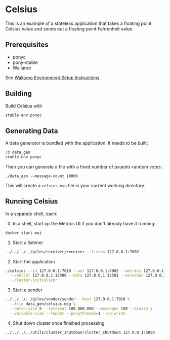# Celsius

This is an example of a stateless application that takes a floating point Celsius value and sends out a floating point Fahrenheit value.

## Prerequisites

- ponyc
- pony-stable
- Wallaroo

See [Wallaroo Environment Setup Instructions](https://github.com/WallarooLabs/wallaroo/book/getting-started/setup.md).

## Building

Build Celsius with

```bash
stable env ponyc
```

## Generating Data

A data generator is bundled with the application. It needs to be built:

```bash
cd data_gen
stable env ponyc
```

Then you can generate a file with a fixed number of psuedo-random votes:

```
./data_gen --message-count 10000
```

This will create a `celsius.msg` file in your current working directory.

## Running Celsius

In a separate shell, each:

0. In a shell, start up the Metrics UI if you don't already have it running:

```bash
docker start mui
```

1. Start a listener

```bash
../../../../giles/receiver/receiver --listen 127.0.0.1:7002
```

2. Start the application

```bash
./celsius --in 127.0.0.1:7010 --out 127.0.0.1:7002 --metrics 127.0.0.1:5001 \
  --control 127.0.0.1:12500 --data 127.0.0.1:12501 --external 127.0.0.1:5050 \
  --cluster-initializer
```

3. Start a sender

```bash
../../../../giles/sender/sender --host 127.0.0.1:7010 \
  --file data_gen/celsius.msg \
  --batch-size 5 --interval 100_000_000 --messages 150 --binary \
  --variable-size --repeat --ponythreads=1 --no-write
```

4. Shut down cluster once finished processing

```bash
../../../../utils/cluster_shutdown/cluster_shutdown 127.0.0.1:5050
```
